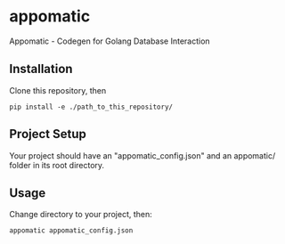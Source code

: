 # appomatic
Appomatic - Codegen for Golang Database Interaction

## Installation
Clone this repository, then

```
pip install -e ./path_to_this_repository/
```

## Project Setup
Your project should have an "appomatic_config.json" and an appomatic/ folder in its root directory.

## Usage
Change directory to your project, then:

```
appomatic appomatic_config.json
```
